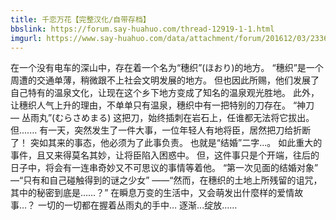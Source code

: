 ```yaml
---
title: 千恋万花【完整汉化/自带存档】
bbslink: https://forum.say-huahuo.com/thread-12919-1-1.html
imgurl: https://www.say-huahuo.com/data/attachment/forum/201612/03/233626pyk5z05uynae005n.png
---
```


在一个没有电车的深山中，存在着一个名为“穗织”(ほおり)的地方。
“穗织”是一个周遭的交通单薄，稍微跟不上社会文明发展的地方。
但也因此所赐，他们发展了自己特有的温泉文化，让现在这个乡下地方变成了知名的温泉观光胜地。
此外，让穗织人气上升的理由，不单单只有温泉，穗织中有一把特别的刀存在。
“神刀 ― 丛雨丸”(むらさめまる)
这把刀，始终插刺在岩石上，任谁都无法将它拔出。
但.......
有一天，突然发生了一件大事，一位年轻人有地将臣，居然把刀给折断了！
突如其来的事态，他必须为了此事负责。
也就是“结婚”二字...。
如此重大的事件，且又来得莫名其妙，让将臣陷入困惑中。
但，这件事只是个开端，往后的日子中，将会有一连串奇妙又不可思议的事情等着他。
“第一次见面的结婚对象”
—“只有和自己碰触得到的谜之少女”
——“然而，在穗织的土地上所残留的诅咒，其中的秘密到底是……？”
在瞬息万变的生活中，又会萌发出什麼样的爱情故事…？
一切的一切都在握着丛雨丸的手中… 逐渐...绽放……<!--more-->
